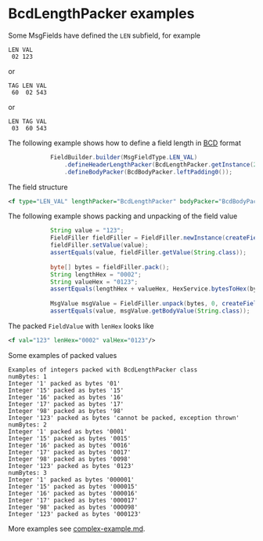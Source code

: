 # BcdLengthPacker examples

Some MsgFields have defined the `LEN` subfield, for example
```
LEN VAL
 02 123
```
or
```
TAG LEN VAL
 60  02 543
```
or
```
LEN TAG VAL
 03  60 543
```

The following example shows how to define a field length in [BCD](https://en.wikipedia.org/wiki/Binary-coded_decimal) format
```Java
            FieldBuilder.builder(MsgFieldType.LEN_VAL)
                .defineHeaderLengthPacker(BcdLengthPacker.getInstance(2))
                .defineBodyPacker(BcdBodyPacker.leftPadding0());
```

The field structure
```XML
<f type="LEN_VAL" lengthPacker="BcdLengthPacker" bodyPacker="BcdBodyPacker"/>
```

The following example shows packing and unpacking of the field value
```Java
            String value = "123";
            FieldFiller fieldFiller = FieldFiller.newInstance(createField().getCurrentField());
            fieldFiller.setValue(value);
            assertEquals(value, fieldFiller.getValue(String.class));
    
            byte[] bytes = fieldFiller.pack();
            String lengthHex = "0002";
            String valueHex = "0123";
            assertEquals(lengthHex + valueHex, HexService.bytesToHex(bytes));
    
            MsgValue msgValue = FieldFiller.unpack(bytes, 0, createField().getCurrentField());
            assertEquals(value, msgValue.getBodyValue(String.class));
```

The packed `FieldValue` with `lenHex` looks like
```XML
<f val="123" lenHex="0002" valHex="0123"/>
```

Some examples of packed values
```
Examples of integers packed with BcdLengthPacker class
numBytes: 1
Integer '1' packed as bytes '01'
Integer '15' packed as bytes '15'
Integer '16' packed as bytes '16'
Integer '17' packed as bytes '17'
Integer '98' packed as bytes '98'
Integer '123' packed as bytes 'cannot be packed, exception thrown'
numBytes: 2
Integer '1' packed as bytes '0001'
Integer '15' packed as bytes '0015'
Integer '16' packed as bytes '0016'
Integer '17' packed as bytes '0017'
Integer '98' packed as bytes '0098'
Integer '123' packed as bytes '0123'
numBytes: 3
Integer '1' packed as bytes '000001'
Integer '15' packed as bytes '000015'
Integer '16' packed as bytes '000016'
Integer '17' packed as bytes '000017'
Integer '98' packed as bytes '000098'
Integer '123' packed as bytes '000123'
```

More examples see [complex-example.md](../complex-example.md).